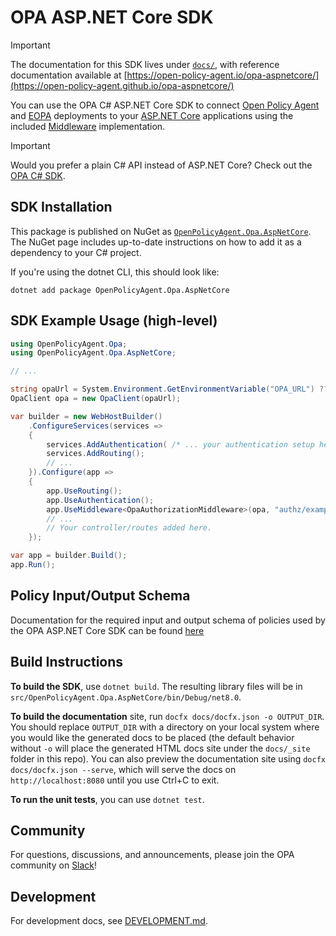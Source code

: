 # OPA ASP.NET Core SDK

> [!IMPORTANT]
> The documentation for this SDK lives under [`docs/`](https://github.com/open-policy-agent/opa-aspnetcore/tree/main/docs), with reference documentation available at [https://open-policy-agent.io/opa-aspnetcore/](https://open-policy-agent.github.io/opa-aspnetcore/)

You can use the OPA C# ASP.NET Core SDK to connect [Open Policy Agent](https://www.openpolicyagent.org/) and [EOPA](https://github.com/open-policy-agent/eopa) deployments to your [ASP.NET Core](https://github.com/dotnet/aspnetcore) applications using the included [Middleware](https://learn.microsoft.com/en-us/aspnet/core/fundamentals/middleware/?view=aspnetcore-8.0) implementation.

> [!IMPORTANT]
> Would you prefer a plain C# API instead of ASP.NET Core? Check out the [OPA C# SDK](https://github.com/open-policy-agent/opa-csharp).


## SDK Installation

This package is published on NuGet as [`OpenPolicyAgent.Opa.AspNetCore`](https://www.nuget.org/packages/OpenPolicyAgent.Opa.AspNetCore). The NuGet page includes up-to-date instructions on how to add it as a dependency to your C# project.

If you're using the dotnet CLI, this should look like:

```shell
dotnet add package OpenPolicyAgent.Opa.AspNetCore
```


## SDK Example Usage (high-level)

```csharp
using OpenPolicyAgent.Opa;
using OpenPolicyAgent.Opa.AspNetCore;

// ...

string opaUrl = System.Environment.GetEnvironmentVariable("OPA_URL") ?? "http://localhost:8181";
OpaClient opa = new OpaClient(opaUrl);

var builder = new WebHostBuilder()
    .ConfigureServices(services =>
    {
        services.AddAuthentication( /* ... your authentication setup here ... */ );
        services.AddRouting();
        // ...
    }).Configure(app =>
    {
        app.UseRouting();
        app.UseAuthentication();
        app.UseMiddleware<OpaAuthorizationMiddleware>(opa, "authz/exampleapp/routes/allow");
        // ...
        // Your controller/routes added here.
    });

var app = builder.Build();
app.Run();
```


## Policy Input/Output Schema

Documentation for the required input and output schema of policies used by the OPA ASP.NET Core SDK can be found [here](https://github.com/open-policy-agent/opa-aspnetcore/tree/main/docs/reference/input-output-schema.md)


## Build Instructions

**To build the SDK**, use `dotnet build`. The resulting library files will be in `src/OpenPolicyAgent.Opa.AspNetCore/bin/Debug/net8.0`.

**To build the documentation** site, run `docfx docs/docfx.json -o OUTPUT_DIR`. You should replace `OUTPUT_DIR` with a directory on your local system where you would like the generated docs to be placed (the default behavior without `-o` will place the generated HTML docs site under the `docs/_site` folder in this repo). You can also preview the documentation site using `docfx docs/docfx.json --serve`, which will serve the docs on `http://localhost:8080` until you use Ctrl+C to exit.

**To run the unit tests**, you can use `dotnet test`.


## Community

For questions, discussions, and announcements, please join the OPA community on [Slack](https://slack.openpolicyagent.org/)!


## Development

For development docs, see [DEVELOPMENT.md](./DEVELOPMENT.md).

